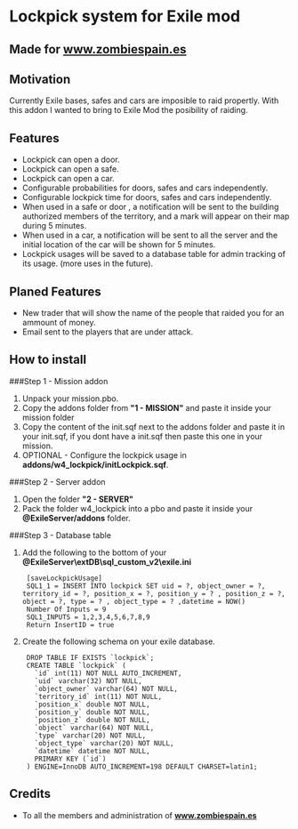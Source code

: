 # Lockpick system for Exile mod
## Made for www.zombiespain.es

## Motivation

Currently Exile bases, safes and cars are imposible to raid propertly. With this addon I wanted to bring to Exile Mod the posibility of raiding.

## Features
- Lockpick can open a door.
- Lockpick can open a safe.
- Lockpick can open a car.
- Configurable probabilities for doors, safes and cars independently.
- Configurable lockpick time for doors, safes and cars independently.
- When used in a safe or door , a notification will be sent to the building authorized members of the territory, and a mark will appear on their map during 5 minutes.
- When used in a car, a notification will be sent to all the server and the initial location of the car will be shown for 5 minutes.
- Lockpick usages will be saved to a database table for admin tracking of its usage. (more uses in the future).

## Planed Features
- New trader that will show the name of the people that raided you for an ammount of money.
- Email sent to the players that are under attack.

## How to install

###Step 1 - Mission addon
1. Unpack your mission.pbo.
2. Copy the addons folder from **"1 - MISSION"** and paste it inside your mission folder
3. Copy the content of the init.sqf next to the addons folder and paste it in your init.sqf, if you dont have a init.sqf then paste this one in your mission.
4. OPTIONAL - Configure the lockpick usage in **addons/w4_lockpick/initLockpick.sqf**.

###Step 2 - Server addon
1. Open the folder **"2 - SERVER"**
2. Pack the folder w4_lockpick into a pbo and paste it inside your **@ExileServer/addons** folder.

###Step 3 - Database table
1. Add the following to the bottom of your **@ExileServer\extDB\sql_custom_v2\exile.ini**

		[saveLockpickUsage]
		SQL1_1 = INSERT INTO lockpick SET uid = ?, object_owner = ?, territory_id = ?, position_x = ?, position_y = ? , position_z = ?, object = ?, type = ? , object_type = ? ,datetime = NOW()
		Number Of Inputs = 9
		SQL1_INPUTS = 1,2,3,4,5,6,7,8,9
		Return InsertID = true
2. Create the following schema on your exile database.

		DROP TABLE IF EXISTS `lockpick`;
		CREATE TABLE `lockpick` (
		  `id` int(11) NOT NULL AUTO_INCREMENT,
		  `uid` varchar(32) NOT NULL,
		  `object_owner` varchar(64) NOT NULL,
		  `territory_id` int(11) NOT NULL,
		  `position_x` double NOT NULL,
		  `position_y` double NOT NULL,
		  `position_z` double NOT NULL,
		  `object` varchar(64) NOT NULL,
		  `type` varchar(20) NOT NULL,
		  `object_type` varchar(20) NOT NULL,
		  `datetime` datetime NOT NULL,
		  PRIMARY KEY (`id`)
		) ENGINE=InnoDB AUTO_INCREMENT=198 DEFAULT CHARSET=latin1;

## Credits
- To all the members and administration of **www.zombiespain.es**
